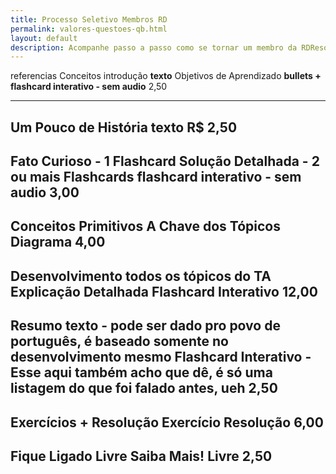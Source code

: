 ```yaml
---
title: Processo Seletivo Membros RD
permalink: valores-questoes-qb.html
layout: default
description: Acompanhe passo a passo como se tornar um membro da RDResoluções!
---
```


referencias
Conceitos
introdução
**texto**
Objetivos de Aprendizado
**bullets + flashcard interativo - sem audio**
2,50

---
Um Pouco de História
**texto**
R$ 2,50
---
Fato Curioso - 1 Flashcard
Solução Detalhada - 2 ou mais Flashcards
**flashcard interativo - sem audio**
3,00
---
Conceitos Primitivos
A Chave dos Tópicos
**Diagrama**
4,00
---
Desenvolvimento
todos os tópicos do TA
**Explicação Detalhada**
**Flashcard Interativo**
12,00
---
Resumo
**texto** - pode ser dado pro povo de português, é baseado somente no desenvolvimento mesmo
**Flashcard Interativo** - Esse aqui também acho que dê, é só uma listagem do que foi falado antes, ueh
2,50
---
Exercícios + Resolução
**Exercício**
**Resolução**
6,00
---
Fique Ligado
**Livre**
Saiba Mais!
**Livre**
2,50
---
